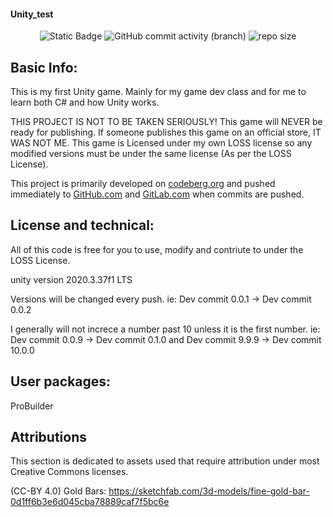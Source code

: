 #### Unity_test

<p align="center">
  <img alt="Static Badge" src="https://img.shields.io/badge/License-LOSS-green">
  <img alt="GitHub commit activity (branch)" src="https://img.shields.io/github/commit-activity/t/firebadnofire/unity_test">
  <img alt="repo size" src="https://img.shields.io/github/repo-size/firebadnofire/unity_test">
</p>

## Basic Info:
This is my first Unity game. Mainly for my game dev class and for me to learn both C# and how Unity works.

THIS PROJECT IS NOT TO BE TAKEN SERIOUSLY! This game will NEVER be ready for publishing. If someone publishes this game on an official store, IT WAS NOT ME. This game is Licensed under my own LOSS license so any modified versions must be under the same license (As per the LOSS License). 

This project is primarily developed on [codeberg.org](https://codeberg.org/firebadnofire/unity_test) and pushed immediately to [GitHub.com](https://github.com/firebadnofire/unity_test) and [GitLab.com](https://gitlab.com/firebadnofire/unity_test) when commits are pushed.

## License and technical:
All of this code is free for you to use, modify and contriute to under the LOSS License.

unity version 2020.3.37f1 LTS

Versions will be changed every push. ie: Dev commit 0.0.1 -> Dev commit 0.0.2

I generally will not increce a number past 10 unless it is the first number. ie: Dev commit 0.0.9 -> Dev commit 0.1.0 and Dev commit 9.9.9 -> Dev commit 10.0.0

## User packages:
ProBuilder


## Attributions

This section is dedicated to assets used that require attribution under most Creative Commons licenses.

(CC-BY 4.0) Gold Bars: <https://sketchfab.com/3d-models/fine-gold-bar-0d1ff6b3e6d045cba78889caf7f5bc6e>


